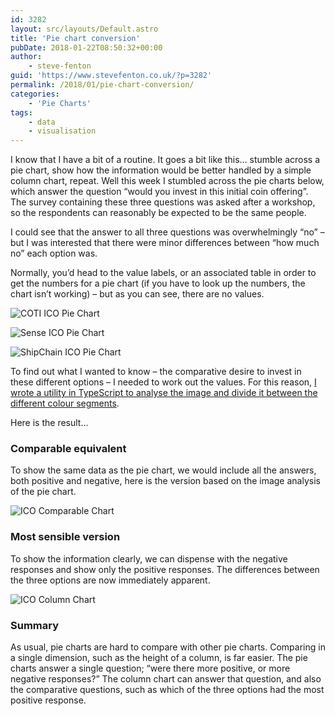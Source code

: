 ```yaml
---
id: 3282
layout: src/layouts/Default.astro
title: 'Pie chart conversion'
pubDate: 2018-01-22T08:50:32+00:00
author:
    - steve-fenton
guid: 'https://www.stevefenton.co.uk/?p=3282'
permalink: /2018/01/pie-chart-conversion/
categories:
    - 'Pie Charts'
tags:
    - data
    - visualisation
---
```


I know that I have a bit of a routine. It goes a bit like this… stumble across a pie chart, show how the information would be better handled by a simple column chart, repeat. Well this week I stumbled across the pie charts below, which answer the question “would you invest in this initial coin offering”. The survey containing these three questions was asked after a workshop, so the respondents can reasonably be expected to be the same people.

I could see that the answer to all three questions was overwhelmingly “no” – but I was interested that there were minor differences between “how much no” each option was.

Normally, you’d head to the value labels, or an associated table in order to get the numbers for a pie chart (if you have to look up the numbers, the chart isn’t working) – but as you can see, there are no values.

![COTI ICO Pie Chart](https://www.stevefenton.co.uk/wp-content/uploads/2018/01/pie-coti-ico.jpg)

![Sense ICO Pie Chart](https://www.stevefenton.co.uk/wp-content/uploads/2018/01/pie-sense-ico.jpg)

![ShipChain ICO Pie Chart](https://www.stevefenton.co.uk/wp-content/uploads/2018/01/pie-shipchain-ico.jpg)

To find out what I wanted to know – the comparative desire to invest in these different options – I needed to work out the values. For this reason, [I wrote a utility in TypeScript to analyse the image and divide it between the different colour segments](https://www.stevefenton.co.uk/2018/01/typescript-pixel-counter/).

Here is the result…

### Comparable equivalent

To show the same data as the pie chart, we would include all the answers, both positive and negative, here is the version based on the image analysis of the pie chart.

![ICO Comparable Chart](https://www.stevefenton.co.uk/wp-content/uploads/2018/01/ico-column-chart-comparable.png)

### Most sensible version

To show the information clearly, we can dispense with the negative responses and show only the positive responses. The differences between the three options are now immediately apparent.

![ICO Column Chart](https://www.stevefenton.co.uk/wp-content/uploads/2018/01/ico-column-chart.png)

### Summary

As usual, pie charts are hard to compare with other pie charts. Comparing in a single dimension, such as the height of a column, is far easier. The pie charts answer a single question; “were there more positive, or more negative responses?” The column chart can answer that question, and also the comparative questions, such as which of the three options had the most positive response.